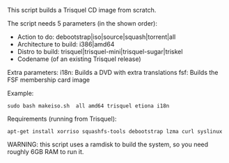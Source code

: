 This script builds a Trisquel CD image from scratch.

The script needs 5 parameters (in the shown order):

* Action to do: debootstrap|iso|source|squash|torrent|all
* Architecture to build: i386|amd64
* Distro to build: trisquel|trisquel-mini|trisquel-sugar|triskel
* Codename (of an existing Trisquel release)

Extra parameters:
i18n: Builds a DVD with extra translations
fsf: Builds the FSF membership card image

Example:

    sudo bash makeiso.sh  all amd64 trisquel etiona i18n

Requirements (running from Trisquel):

    apt-get install xorriso squashfs-tools debootstrap lzma curl syslinux

WARNING: this script uses a ramdisk to build the system, so you need roughly 6GB RAM to run it.